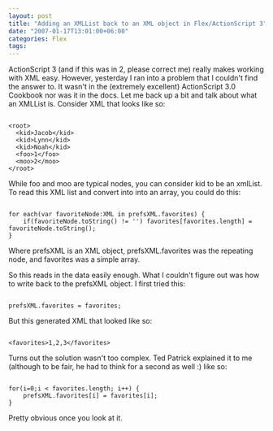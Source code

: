 ```yaml
---
layout: post
title: "Adding an XMLList back to an XML object in Flex/ActionScript 3"
date: "2007-01-17T13:01:00+06:00"
categories: Flex 
tags: 
---
```


ActionScript 3 (and if this was in 2, please correct me) really makes working with XML easy. However, yesterday I ran into a problem that I couldn't find the answer to. It wasn't in the (extremely excellent) ActionScript 3.0 Cookbook nor was it in the docs. Let me back up a bit and talk about what an XMLList is. Consider XML that looks like so:

<code>
&lt;root&gt;
  &lt;kid&gt;Jacob&lt;/kid&gt;
  &lt;kid&gt;Lynn&lt;/kid&gt;
  &lt;kid&gt;Noah&lt;/kid&gt;
  &lt;foo&gt;1&lt;/foo&gt;
  &lt;moo&gt;2&lt;/moo&gt;
&lt;/root&gt;
</code>

While foo and moo are typical nodes, you can consider kid to be an xmlList. To read this XML list and convert into into an array, you could do this:

<code>
for each(var favoriteNode:XML in prefsXML.favorites) {
 	if(favoriteNode.toString() != '') favorites[favorites.length] = favoriteNode.toString();
}
</code>

Where prefsXML is an XML object, prefsXML.favorites was the repeating node, and favorites was a simple array.

So this reads in the data easily enough. What I couldn't figure out was how to write back to the prefsXML object. I first tried this:

<code>
prefsXML.favorites = favorites;
</code>

But this generated XML that looked like so:

<code>
&lt;favorites&gt;1,2,3&lt;/favorites&gt;
</code>

Turns out the solution wasn't too complex. Ted Patrick explained it to me (although to be fair, he had to think for a second as well :) like so:

<code>
for(i=0;i &lt; favorites.length; i++) {
	prefsXML.favorites[i] = favorites[i];
}
</code>

Pretty obvious once you look at it.